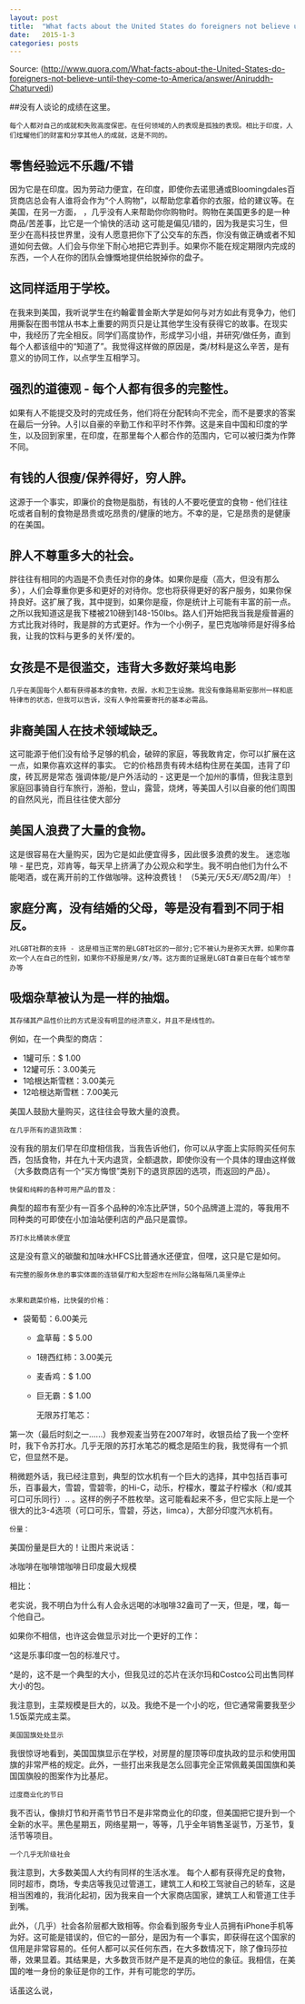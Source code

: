 ```yaml
---
layout: post
title:  "What facts about the United States do foreigners not believe until they come to America?"
date:   2015-1-3
categories: posts
---
```


Source: (http://www.quora.com/What-facts-about-the-United-States-do-foreigners-not-believe-until-they-come-to-America/answer/Aniruddh-Chaturvedi)

##没有人谈论的成绩在这里。
    
    每个人都对自己的成就和失败高度保密。在任何领域的人的表现是孤独的表现。相比于印度，人们炫耀他们的财富和分享其他人的成就，这是不同的。
    
##  零售经验远不乐趣/不错

因为它是在印度。因为劳动力便宜，在印度，即使你去诺思通或Bloomingdales百货商店总会有人谁将会作为“个人购物”，以帮助您拿着你的衣服，给的建议等。在美国，在另一方面， ，几乎没有人来帮助你你购物时。购物在美国更多的是一种商品/苦差事，比它是一个愉快的活动
    这可能是偏见/错的，因为我是实习生，但至少在高科技世界里，没有人愿意把你下了公交车的东西，你没有做正确或者不知道如何去做。人们会与你坐下耐心地把它弄到手。如果你不能在规定期限内完成的东西，一个人在你的团队会慷慨地提供给脱掉你的盘子。
    
##    这同样适用于学校。

在我来到美国，我听说学生在约翰霍普金斯大学是如何与对方如此有竞争力，他们用撕裂在图书馆从书本上重要的网页只是让其他学生没有获得它的故事。在现实中，我经历了完全相反。同学们高度协作，形成学习小组，并研究/做任务，直到每个人都该组中的“知道了”。我觉得这样做的原因是，类/材料是这么辛苦，是有意义的协同工作，以点学生互相学习。
##    强烈的道德观 - 每个人都有很多的完整性。

如果有人不能提交及时的完成任务，他们将在分配转向不完全，而不是要求的答案在最后一分钟。人引以自豪的辛勤工作和平时不作弊。这是来自中国和印度的学生，以及回到家里，在印度，在那里每个人都合作的范围内，它可以被归类为作弊不同。

##    有钱的人很瘦/保养得好，穷人胖。

这源于一个事实，即廉价的食物是脂肪，有钱的人不要吃便宜的食物 - 他们往往吃或者自制的食物是昂贵或吃昂贵的/健康的地方。不幸的是，它是昂贵的是健康的在美国。

##    胖人不尊重多大的社会。

胖往往有相同的内涵是不负责任对你的身体。如果你是瘦（高大，但没有那么多），人们会尊重你更多和更好的对待你。您也将获得更好的客户服务，如果你保持良好。这扩展了我，其中提到，如果你是瘦，你是统计上可能有丰富的前一点。之所以我知道这是我下楼被210磅到148-150lbs。路人们开始把我当我是瘦普遍的方式比我对待时，我是胖的方式更好。作为一个小例子，星巴克咖啡师是好得多给我，让我的饮料与更多的关怀/爱的。

##    女孩是不是很滥交，违背大多数好莱坞电影

    几乎在美国每个人都有获得基本的食物，衣服，水和卫生设施。我没有像路易斯安那州一样和底特律市的状态，但我可以告诉，没有人争抢需要寄托的基本必需品。
    
##    非裔美国人在技术领域缺乏。

这可能源于他们没有给予足够的机会，破碎的家庭，等我敢肯定，你可以扩展在这一点，如果你喜欢这样的事实。
    它的价格昂贵有砖木结构住房在美国，违背了印度，砖瓦房是常态
    强调体能/是户外活动的 - 这更是一个加州的事情，但我注意到家庭回事骑自行车旅行，游船，登山，露营，烧烤，等美国人引以自豪的他们周围的自然风光，而且往往使大部分
    
##    美国人浪费了大量的食物。

这是很容易在大量购买，因为它是如此便宜得多，因此很多浪费的发生。
    迷恋咖啡 - 星巴克，邓肯等，每天早上挤满了办公观众和学生。我不明白他们为什么不能喝酒，或在离开前的工作做咖啡。这种浪费钱！ （5美元/天*5天/周*52周/年）！
    
##    家庭分离，没有结婚的父母，等是没有看到不同于相反。

    对LGBT社群的支持 - 这是相当正常的是LGBT社区的一部分;它不被认为是弥天大罪，如果你喜欢一个人在自己的性别，如果你不舒服是男/女/等。这方面的证据是LGBT自豪日在每个城市举办等
    
##    吸烟杂草被认为是一样的抽烟。

    其存储其产品性价比的方式是没有明显的经济意义，并且不是线性的。

例如，在一个典型的商店：
  - 1罐可乐：$ 1.00
  - 12罐可乐：3.00美元
  - 1哈根达斯雪糕：3.00美元
  - 12哈根达斯雪糕：7.00美元

美国人鼓励大量购买，这往往会导致大量的浪费。

    在几乎所有的退货政策：

没有我的朋友们早在印度相信我，当我告诉他们，你可以从字面上实际购买任何东西，包括食物，并在九十天内退货，全额退款，即使你没有一个具体的理由这样做（大多数商店有一个“买方悔恨”类别下的退货原因的选项，而返回的产品）。

    快餐和纯粹的各种可用产品的普及：

典型的超市有至少有一百多个品种的冷冻比萨饼，50个品牌道上混的，等我用不同种类的可即使在小加油站便利店的产品只是震惊。

    苏打水比桶装水便宜

这是没有意义的碳酸和加味水HFCS比普通水还便宜，但嘿，这只是它是如何。

    有完整的服务休息的事实体面的连锁餐厅和大型超市在州际公路每隔几英里停止


    水果和蔬菜价格，比快餐的价格：

- 袋葡萄：6.00美元
  - 盒草莓：$ 5.00
  - 1磅西红柿：3.00美元

  - 麦香鸡：$ 1.00
  - 巨无霸：$ 1.00

    无限苏打笔芯：

第一次（最后时刻之一......）我参观麦当劳在2007年时，收银员给了我一个空杯时，我下令苏打水。几乎无限的苏打水笔芯的概念是陌生的我，我觉得有一个抓它，但显然不是。

稍微题外话，我已经注意到，典型的饮水机有一个巨大的选择，其中包括百事可乐，百事最大，雪碧，雪碧零，的Hi-C，动乐，柠檬水，覆盆子柠檬水（和/或其可口可乐同行）.. 。这样的例子不胜枚举。这可能看起来不多，但它实际上是一个很大的比3-4选项（可口可乐，雪碧，芬达，limca），大部分印度汽水机有。

    份量：

美国份量是巨大的！让图片来说话：


冰咖啡在咖啡馆咖啡日印度最大规模
 

相比：



老实说，我不明白为什么有人会永远喝的冰咖啡32盎司了一天，但是，嘿，每一个他自己。

如果你不相信，也许这会做显示对比一个更好的工作：


^这是乐事印度一包的标准尺寸。



^是的，这不是一个典型的大小，但我见过的芯片在沃尔玛和Costco公司出售同样大小的包。

我注意到，主菜规模是巨大的，以及。我绝不是一个小的吃，但它通常需要我至少1.5饭菜完成主菜。

    美国国旗处处显示

我很惊讶地看到，美国国旗显示在学校，对房屋的屋顶等印度执政的显示和使用国旗的非常严格的规定。此外，一些打出来我是怎么回事完全正常佩戴美国国旗和美国国旗般的图案作为比基尼。


    过度商业化的节日

我不否认，像排灯节和开斋节节日不是非常商业化的印度，但美国把它提升到一个全新的水平。黑色星期五，网络星期一，等等，几乎全年销售圣诞节，万圣节，复活节等项目。

    一个几乎无阶级社会

我注意到，大多数美国人大约有同样的生活水准。
每个人都有获得充足的食物，同时超市，商场，专卖店等我见过管道工，建筑工人和校工驾驶自己的轿车，这是相当困难的，我消化起初，因为我来自一个大家商店国家，建筑工人和管道工住手到嘴。

此外，（几乎）社会各阶层都大致相等。你会看到服务专业人员拥有iPhone手机等为好。这可能是错误的，但它的一部分，是因为有一个事实，即获得在这个国家的信用是非常容易的。任何人都可以买任何东西，在大多数情况下，除了像玛莎拉蒂，效果显着。其结果是，大多数货币财产是不是真的地位的象征。我相信，在美国的唯一身份的象征是你的工作，并有可能您的学历。

话虽这么说，
